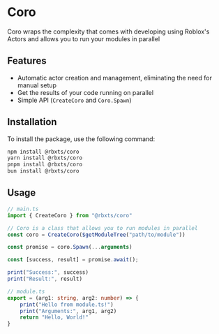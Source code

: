 # Coro

Coro wraps the complexity that comes with developing using Roblox's Actors and allows you to run your modules in parallel

## Features

- Automatic actor creation and management, eliminating the need for manual setup
- Get the results of your code running on parallel
- Simple API (`CreateCoro` and `Coro.Spawn`)

## Installation

To install the package, use the following command:

```sh
npm install @rbxts/coro
yarn install @rbxts/coro
pnpm install @rbxts/coro
bun install @rbxts/coro
```

## Usage

```typescript
// main.ts
import { CreateCoro } from "@rbxts/coro"

// Coro is a class that allows you to run modules in parallel
const coro = CreateCoro($getModuleTree("path/to/module"))

const promise = coro.Spawn(...arguments)

const [success, result] = promise.await();

print("Success:", success)
print("Result:", result)
```

```typescript
// module.ts
export = (arg1: string, arg2: number) => {
    print("Hello from module.ts!")
    print("Arguments:", arg1, arg2)
    return "Hello, World!"
}
```
